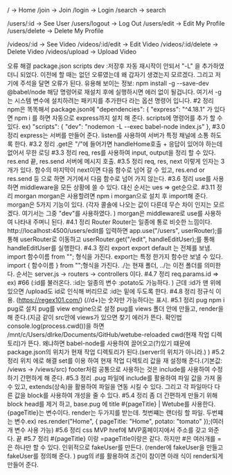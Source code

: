 / -> Home
/join -> Join
/login -> Login
/search -> search

/users/:id -> See User
/users/logout -> Log Out
/users/edit -> Edit My Profile
/users/delete -> Delete My Profile

/videos/:id -> See Video
/videos/:id/edit -> Edit Video
/videos/:id/delete -> Delete Video
/videos/upload -> Upload Video

오류 해결
package.json scripts dev :저장후 자동 재시작이 안되서 "-L" 을 추가하였더니 되었다. 이전에 할 때는 없던 오류였는데 왜 갑자기 생겼는지 모르겠다. 그리고 저기에 주석을 달면 오류가 된다.
유용해 보이는 정보:
npm install -g --save-dev @babel/node 해당 명령어로 재설치 후에 실행하시면 에러 없이 될겁니다. 여기서 -g는 시스템 변수에 설치하려는 패키지를 추가한다 라는 옵션 명령어 입니다.
#2 정리
npm은 똑똑해서 package.json에
"dependencies": {
"express": "^4.18.1"
가 있다면 npm i 를 하면 자동으로 express까지 설치 해 준다.
scripts에 명령어를 추가 할 수 있다.
ex) "scripts": {
"dev": "nodemon -L --exec babel-node index.js"
},
#3.0 정리
express는 서버를 만들어 준다. listen를 사용하여 서버가 특정 채널에 소통 하도록 한다.
#3.2 정리
.get은 "/"에 들어가면 handleHome호출 + 응답이 있어야 하는데 없어서 무한 로딩
#3.3 정리
req, res를 사용하여 input, output을 정리 할 수 있다.
res.end 끝, res.send 서버에 메시지 호출.
#3.5 정리
req, res, next 이렇게 인자는 3개가 있다.
함수의 마지막이 next이면 다음 함수로 넘어 갈 수 있고, res.end or res.send 등 으로 하면 거기에서 다음 함수로 넘어 가지 않는다.
#3.6 정리
use를 사용하면 middleware을 모든 상황에 쓸 수 있다. 대신 순서는 ues => get순으로.
#3.11 정리 morgan
morgan은 사용할려면 npm i morgan으로 설치 후 import해 준다.
morgan은 5가지 기능이 있다. (각자 콜솔에 나오는 값이 다른데 무슨 차이 인지는 모르겠다. 여기서는 그중 "dev"를 사용하였다. )
morgan은 middleware로 use를 사용하여 나타내 주며니 된다.
#4.1 정리 Router
Router는 일종에 통로 비슷한 느낌이다.
http://localhost:4500/users/edit를 입력하면
app.use("/users", userRouter);를 통해 userRouter로 이동하고
userRouter.get("/edit", handleEditUser);를 통해 handleEditUser를 실행한다.
#4.3 정리 export
export default 는 전체를 보냄. import 함수이름 from ""; 형식을 가진다.
export는 특정 한가지 함수만 보낼 수 있다. import { 함수이름 } from "";형식을 가진다.
./는 현재 폴더, ../는 이전 폴더를 의미한다.
순서는 server.js -> routers -> controllers 이다.
#4.7 정리
req.params.id => ex) #66 (:id를 불러온다. :id는 일종의 변수 :potato도 가능하다. )
근데 :id가 맨 위에 있으면 /upload도 id로 인식해 버리므로 :id는 밑에 두도록 한다.
#4.8 정리
정규식 이용. (https://regex101.com/)
(//d+)는 숫자만 가능하다는 표시.
#5.1 정리 pug
npm i pug로 설치
pug를 view engine으로 설정
pug를 views 폴더 안에 만들고, render을 해 준다.(지금 같이 src안에 views가 있으면 찾기 에러가 뜬다. 확인법 console.log(process.cwd())을 하면 /mnt/c/Users/dlrke/Documents/GitHub/wetube-reloaded cwd(현재 작업 디렉토리)가 뜬다. 왜냐하면 babel-node를 사용하여 끌어오고(?)있기 떄문에 package.json의 위치가 현재 작업 디렉토리가 된다.(server의 위치가 아니라.) )
#5.2 정리 위치 에로 해결
set를 이용 하여 현재 작업 디렉토리 값을 재 설정해 준다.(기본값: /views -> /views/src)
footer처럼 공통으로 사용하는 것은 include를 사용하여 수정하기 간편하게 해 준다.
#5.3 정리
.pug 파일에
include를 활용하여 파일 값을 가져 올 수 있고,
extends(상속)을 활용하여 파일을 연동 시킬 수 있다.
그리고 각 파일마다 다른 값을
block를 사용하여 개성을 줄 수 있다.
#5.4 정리
좀 더 간편하게 만들기 위해 block head를 제거 하고, base.pug 에 title #{pageTitle} | Wetube를 사용한다. {pageTitle}는 변수이다.
render는 두가지를 받는데.
첫번쨰는 랜더링 할 파일.
두번쨰는 변수.ex) res.render("Home", { pageTitle: "Home", potato: "tomato" });(여러개 변수 사용 가능)
#5.6 정리 css MVP
href에 MVP홈페이지에서 주소를 갖고 와준다. 끝
#5.7 정리
#{pageTitle} 이랑 =pageTitle이랑은 같다. 하지만 #은 여러개를 =은 하나만 할 수 있다.
인위적으로 fakeUser를 만든다. (render에 fakeUser을 만들고 fakeUser를 정의해 준다. )
pug의 if를 활용하여 조건이 참이면 아래 식이 render되게 만들어 준다.
